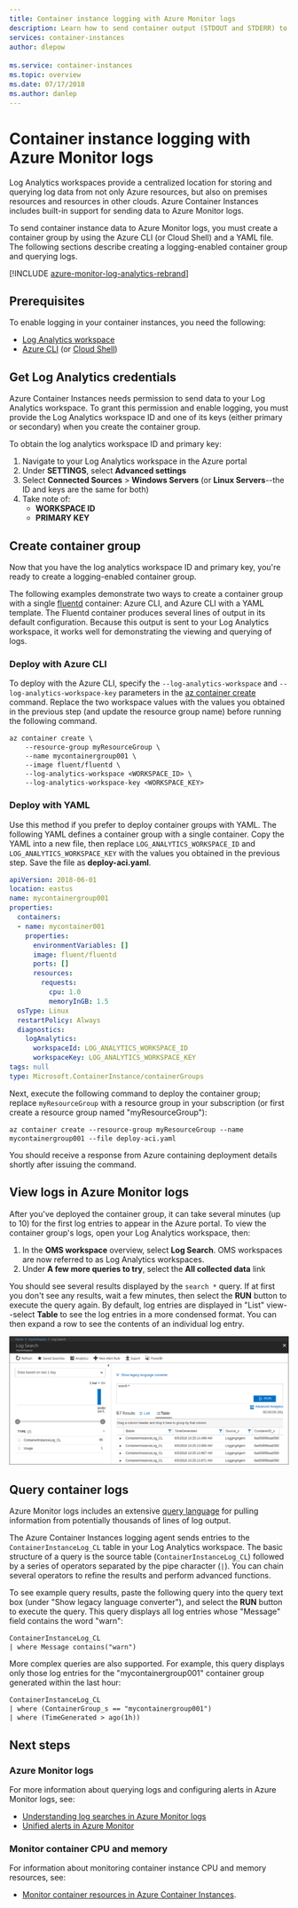 ```yaml
---
title: Container instance logging with Azure Monitor logs
description: Learn how to send container output (STDOUT and STDERR) to Azure Monitor logs.
services: container-instances
author: dlepow

ms.service: container-instances
ms.topic: overview
ms.date: 07/17/2018
ms.author: danlep
---
```

# Container instance logging with Azure Monitor logs

Log Analytics workspaces provide a centralized location for storing and querying log data from not only Azure resources, but also on premises resources and resources in other clouds. Azure Container Instances includes built-in support for sending data to Azure Monitor logs.

To send container instance data to Azure Monitor logs, you must create a container group by using the Azure CLI (or Cloud Shell) and a YAML file. The following sections describe creating a logging-enabled container group and querying logs.

[!INCLUDE [azure-monitor-log-analytics-rebrand](../../includes/azure-monitor-log-analytics-rebrand.md)]

## Prerequisites

To enable logging in your container instances, you need the following:

* [Log Analytics workspace](../azure-monitor/learn/quick-create-workspace.md)
* [Azure CLI](/cli/azure/install-azure-cli) (or [Cloud Shell](/azure/cloud-shell/overview))

## Get Log Analytics credentials

Azure Container Instances needs permission to send data to your Log Analytics workspace. To grant this permission and enable logging, you must provide the Log Analytics workspace ID and one of its keys (either primary or secondary) when you create the container group.

To obtain the log analytics workspace ID and primary key:

1. Navigate to your Log Analytics workspace in the Azure portal
1. Under **SETTINGS**, select **Advanced settings**
1. Select **Connected Sources** > **Windows Servers** (or **Linux Servers**--the ID and keys are the same for both)
1. Take note of:
   * **WORKSPACE ID**
   * **PRIMARY KEY**

## Create container group

Now that you have the log analytics workspace ID and primary key, you're ready to create a logging-enabled container group.

The following examples demonstrate two ways to create a container group with a single [fluentd][fluentd] container: Azure CLI, and Azure CLI with a YAML template. The Fluentd container produces several lines of output in its default configuration. Because this output is sent to your Log Analytics workspace, it works well for demonstrating the viewing and querying of logs.

### Deploy with Azure CLI

To deploy with the Azure CLI, specify the `--log-analytics-workspace` and `--log-analytics-workspace-key` parameters in the [az container create][az-container-create] command. Replace the two workspace values with the values you obtained in the previous step (and update the resource group name) before running the following command.

```azurecli-interactive
az container create \
    --resource-group myResourceGroup \
    --name mycontainergroup001 \
    --image fluent/fluentd \
    --log-analytics-workspace <WORKSPACE_ID> \
    --log-analytics-workspace-key <WORKSPACE_KEY>
```

### Deploy with YAML

Use this method if you prefer to deploy container groups with YAML. The following YAML defines a container group with a single container. Copy the YAML into a new file, then replace `LOG_ANALYTICS_WORKSPACE_ID` and `LOG_ANALYTICS_WORKSPACE_KEY` with the values you obtained in the previous step. Save the file as **deploy-aci.yaml**.

```yaml
apiVersion: 2018-06-01
location: eastus
name: mycontainergroup001
properties:
  containers:
  - name: mycontainer001
    properties:
      environmentVariables: []
      image: fluent/fluentd
      ports: []
      resources:
        requests:
          cpu: 1.0
          memoryInGB: 1.5
  osType: Linux
  restartPolicy: Always
  diagnostics:
    logAnalytics:
      workspaceId: LOG_ANALYTICS_WORKSPACE_ID
      workspaceKey: LOG_ANALYTICS_WORKSPACE_KEY
tags: null
type: Microsoft.ContainerInstance/containerGroups
```

Next, execute the following command to deploy the container group; replace `myResourceGroup` with a resource group in your subscription (or first create a resource group named "myResourceGroup"):

```azurecli-interactive
az container create --resource-group myResourceGroup --name mycontainergroup001 --file deploy-aci.yaml
```

You should receive a response from Azure containing deployment details shortly after issuing the command.

## View logs in Azure Monitor logs

After you've deployed the container group, it can take several minutes (up to 10) for the first log entries to appear in the Azure portal. To view the container group's logs, open your Log Analytics workspace, then:

1. In the **OMS workspace** overview, select **Log Search**. OMS workspaces are now referred to as Log Analytics workspaces.  
1. Under **A few more queries to try**, select the **All collected data** link

You should see several results displayed by the `search *` query. If at first you don't see any results, wait a few minutes, then select the **RUN** button to execute the query again. By default, log entries are displayed in "List" view--select **Table** to see the log entries in a more condensed format. You can then expand a row to see the contents of an individual log entry.

![Log Search results in the Azure portal][log-search-01]

## Query container logs

Azure Monitor logs includes an extensive [query language][query_lang] for pulling information from potentially thousands of lines of log output.

The Azure Container Instances logging agent sends entries to the `ContainerInstanceLog_CL` table in your Log Analytics workspace. The basic structure of a query is the source table (`ContainerInstanceLog_CL`) followed by a series of operators separated by the pipe character (`|`). You can chain several operators to refine the results and perform advanced functions.

To see example query results, paste the following query into the query text box (under "Show legacy language converter"), and select the **RUN** button to execute the query. This query displays all log entries whose "Message" field contains the word "warn":

```query
ContainerInstanceLog_CL
| where Message contains("warn")
```

More complex queries are also supported. For example, this query displays only those log entries for the "mycontainergroup001" container group generated within the last hour:

```query
ContainerInstanceLog_CL
| where (ContainerGroup_s == "mycontainergroup001")
| where (TimeGenerated > ago(1h))
```

## Next steps

### Azure Monitor logs

For more information about querying logs and configuring alerts in Azure Monitor logs, see:

* [Understanding log searches in Azure Monitor logs](../log-analytics/log-analytics-log-search.md)
* [Unified alerts in Azure Monitor](../azure-monitor/platform/alerts-overview.md)


### Monitor container CPU and memory

For information about monitoring container instance CPU and memory resources, see:

* [Monitor container resources in Azure Container Instances](container-instances-monitor.md).

<!-- IMAGES -->
[log-search-01]: ./media/container-instances-log-analytics/portal-query-01.png

<!-- LINKS - External -->
[fluentd]: https://hub.docker.com/r/fluent/fluentd/
[query_lang]: https://aka.ms/LogAnalyticsLanguage

<!-- LINKS - Internal -->
[az-container-create]: /cli/azure/container#az-container-create